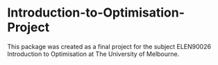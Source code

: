 # Introduction-to-Optimisation-Project

This package was created as a final project for the subject ELEN90026 Introduction to Optimisation at The University of Melbourne.
